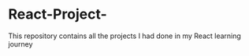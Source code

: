 # React-Project-
This repository contains all the projects I had done in my React learning journey 
